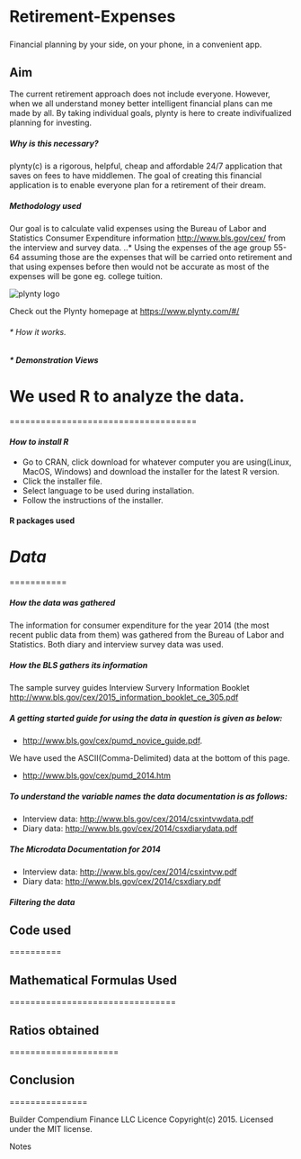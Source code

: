 # Retirement-Expenses

##### 
Financial planning by your side, on your phone, in a convenient app.


## Aim
The current retirement approach does not include everyone. However, when we all understand money better intelligent financial plans can me made by all. By taking individual goals, plynty is here to create indivifualized planning for investing.

##### Why is this necessary?
plynty(c) is a rigorous, helpful, cheap and affordable 24/7 application that saves on fees to have middlemen. The goal of creating this financial application is to enable everyone plan for a retirement of their dream.

##### Methodology used
Our goal is to calculate valid expenses using the Bureau of Labor and Statistics Consumer Expenditure information http://www.bls.gov/cex/ from the interview and survey data.
..* Using the expenses of the age group 55-64 assuming those are the expenses that will be carried onto retirement and that using expenses before then would not be accurate as most of the expenses will be gone eg. college tuition.

![plynty logo](https://pbs.twimg.com/profile_images/730095911687184384/C34I9Sh-.jpg)


Check out the Plynty homepage at https://www.plynty.com/#/
###### * How it works.

##### * Demonstration Views

 
# **We used R to analyze the data.**
====================================

#### *How to install R*

* Go to CRAN, click download for whatever computer you are using(Linux, MacOS, Windows) and download the installer for the latest R version.
* Click the installer file.
* Select language to be used during installation.
* Follow the instructions of the installer.

#### R packages used

# *Data*
===========
##### *How the data was gathered*
The information for consumer expenditure for the year 2014 (the most recent public data from them) was gathered from the Bureau of Labor and Statistics. Both diary and interview survey data was used.

##### *How the BLS gathers its information*
The sample survey guides 
Interview Survery Information Booklet http://www.bls.gov/cex/2015_information_booklet_ce_305.pdf

##### *A getting started guide for using the data in question is given as below:*
* http://www.bls.gov/cex/pumd_novice_guide.pdf.

We have used the ASCII(Comma-Delimited) data at the bottom of this page.
* http://www.bls.gov/cex/pumd_2014.htm

##### *To understand the variable names the data documentation is as follows:*
* Interview data: http://www.bls.gov/cex/2014/csxintvwdata.pdf
* Diary data: http://www.bls.gov/cex/2014/csxdiarydata.pdf

##### *The Microdata Documentation for 2014*
* Interview data: http://www.bls.gov/cex/2014/csxintvw.pdf
* Diary data: http://www.bls.gov/cex/2014/csxdiary.pdf

##### *Filtering the data*


## **Code used**
==========

## **Mathematical Formulas Used**
================================

## **Ratios obtained**
=====================

## **Conclusion**
===============






Builder
Compendium Finance LLC
Licence
Copyright(c) 2015. Licensed under the MIT license.

Notes

  
